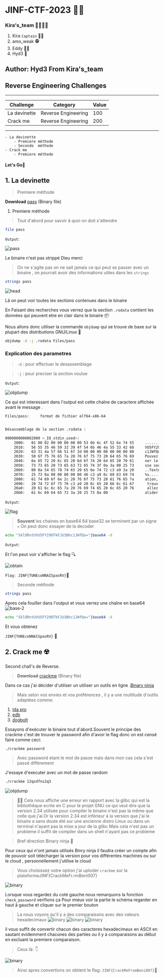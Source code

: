 # JINF-CTF-2023 👨‍💻️

### Kira's_team 👨‍👨‍👦‍👦️
1. Kira `Captain` 👨‍✈️️
2. amo_weak 🕵️
3. Eddy 👨‍🔬️
4. Hyd3 🧙️

## Author: Hyd3 From Kira's_team

## Reverse Engineering Challenges
________________________________________________________
|Challenge		|Category	    	|Value  |
| ---------------------	|  ------------------	| ----- |
| La devinette          | Reverse Engineering	|  100  |
| Crack me		| Reverse Engineering	|  200  |
---------------------------------------------------------

	- La devinette
		- Premiere méthode
		- Seconde  méthode
	- Crack me
		- Premiere méthode
		
#### Let's Go🏇️

## 1. La devinette
	

>	Premiere méthode

	
**Download** [pass](../Files/pass "pass") (Binary file)

1. Premiere méthode

>Tout d'abord pour savoir â quoi on doit s'attendre

```bash
file pass
```

`Output`:


![pass](../Images/filepass.png)

Le binaire n'est pas strippé Dieu merci
>On ne s'agite pas on ne sait jamais ce qui peut se passer avec un binaire , on pourrait avoir des informations utiles dans les 
`strings`


```bash
strings pass
```

![head](../Images/header.png)

Lâ on peut voir toutes les sections contenues dans le binaire

En Faisant des recherches vous verrez que la section `.rodata` contient les données qui peuvent etre en clair dans le binaire 📦️

Nous allons donc utiliser la commande `objdump` qui se trouve de base sur la plupart des distributions GNU/Linux 📀️


```bash
objdump -d -j .rodata Files/pass
```
### **Explication des parametres**

> `-d` : pour effectuer le desassemblage


> `-j` : pour preciser la section voulue

`Output`:

![objdump](../Images/obj.png)



Ce qui est interessant dans l'output est cette chaîne de caractere affichée avant le message .

```bash
Files/pass:     format de fichier elf64-x86-64


Désassemblage de la section .rodata :

0000000000002000 <_IO_stdin_used>:
    2000:	01 00 02 00 00 00 00 00 53 6b 6c 4f 52 6e 74 55     ........SklORntU
    2010:	56 55 35 46 59 32 39 4f 54 6b 46 4a 55 33 42 68     VU5FY29OTkFJU3Bh
    2020:	63 31 4a 57 66 51 6f 3d 00 00 00 00 00 00 00 00     c1JWfQo=........
    2030:	50 6f 75 76 65 7a 20 76 6f 75 73 20 64 65 76 69     Pouvez vous devi
    2040:	6e 65 72 20 6c 65 20 6d 6f 74 20 64 65 20 70 61     ner le mot de pa
    2050:	73 73 65 20 73 65 63 72 65 74 3f 0a 3a 00 25 73     sse secret?.:.%s
    2060:	00 0a 54 65 78 74 65 20 65 6e 74 72 c3 a9 3a 20     ..Texte entr..: 
    2070:	25 73 0a 00 00 00 00 00 46 c3 a9 6c 69 63 69 74     %s......F..licit
    2080:	61 74 69 6f 6e 2c 20 76 6f 75 73 20 61 76 65 7a     ation, vous avez
    2090:	20 74 72 6f 75 76 c3 a9 20 6c 65 20 66 6c 61 67      trouv.. le flag
    20a0:	20 61 6c 6c 65 7a 20 76 69 74 65 20 6c 65 20 76      allez vite le v
    20b0:	61 6c 69 64 65 72 3a 20 25 73 0a 00                 alider: %s..

```
`Output`:

![flag](../Images/flag.png)

> **Souvent** les chaines en base64 64 base32 se terminent par un signe `=`
On peut donc essayer de la decoder


```bash
echo "SklORntUVU5FY29OTkFJU3Bhc1JWfQo="|base64 -d
```
`Output`:

Et l'on peut voir s'afficher le flag 🔍️

![obtain](../Images/obtain.png)

`Flag: JINF{TUNEcoNNAISpasRV}`🏁️


>	Seconde méthode


```bash
strings pass
```

Apres cela fouiller dans l'output et vous verrez une chaîne en base64
![base-2](../Images/sec.png)


```bash
echo "SklORntUVU5FY29OTkFJU3Bhc1JWfQo="|base64 -d
```

Et vous obtenez

`JINF{TUNEcoNNAISpasRV}` 🏴️




## 2. Crack me ☢️



Second chall's de Reverse.
 > **Download** [crackme](../Files/crackme "pass") (Binary file)

Dans ce cas j'ai décider d'utiliser un utiliser un outils en ligne .[Binary ninja](https://cloud.binary.ninja/)

> Mais selon vos envies et vos préférences , il y a une multitude d'outils adaptées comme:


1. [Ida pro](https://hex-rays.com/ida-pro/)
2. [edb](https://github.com/eteran/edb-debugger)
3. [dogbolt](https://dogbolt.org/)

Essayons d'exécuter le binaire tout d'abord.Souvent le principe des crackme c'est de trouver le password afin d'avoir le flag
donc on est censé faire comme ceci:

```bash
./crackme password
```

> Avec password etant le mot de passe mais dans mon cas cela s'est passé différement

J'essaye d'executer avec un mot de passe random
```bash
./crackme 12qsdfns2q3
```

![objdump](../Images/required.png)
> 👩‍🚒️ 
> Cela nous affiche une erreur en rapport avec la glibc qui est la bibliothêque ecrite en C pour le projet GNU
ce qui veut dire que la version 2.34 utilisée pour compiler le binaire n'est pas la même que celle que j'ai.Or la version 2.34 est inférieur â la version que j'ai le binaire a sans doute été sur une ancienne distro Linux ou dans un terminal n'ayant pas la mise a jour de la glibc
Mais cela n'est pas un probleme il suffit de compiler dans un shell n'ayant pas ce probleme


> Bref direction Binary ninja 👾️

Pour ceux qui n'ont jamais utilisés Binry ninja il faudra créer un compte afin de pouvoir soit télécharger la version pour vos différentes machines ou sur le cloud , personnellement j'utilise le cloud 
> Vous choisissez votre option
> j'ai uploder `crackme` sur la plateformeJINF{CrackMeFr.rmBeni007}

![binary](../Images/binary.png)

Lorsque vous regardez du coté gauche nous remarquons la fonction   `check_password` verifions ça
Pour mieux voir la partie le schéma regarder en haut   â gauche et cliquer sur le premier bouton 
  
  
> La nous voyons qu'il y a des comparaisons avec des valeurs hexadecimaux
> ![binary](../Images/1bin.png)
> ![binary](../Images/2bin.png)
> ![binary](../Images/3bin.png)

il vous suffit de convertir chacun des caracteres hexadecimaux en ASCII
en sautant evidemment chacunes des parties ou il y a comparaisons au début  en excluant la premiere comparaison.

> Ceux lâ: 👇️

>
![binary](../Images/gg.png)


> Ainsi apres convertions on obtient le flag:
> `JINF{CrackMeFromBeni007}`🚩️

